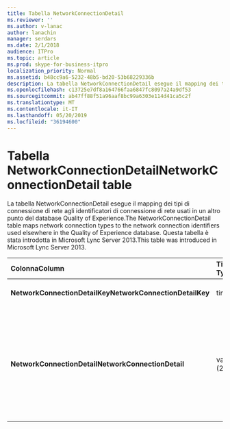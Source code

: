```yaml
---
title: Tabella NetworkConnectionDetail
ms.reviewer: ''
ms.author: v-lanac
author: lanachin
manager: serdars
ms.date: 2/1/2018
audience: ITPro
ms.topic: article
ms.prod: skype-for-business-itpro
localization_priority: Normal
ms.assetid: b48cc9a6-5232-48b5-bd20-53b68229336b
description: La tabella NetworkConnectionDetail esegue il mapping dei tipi di connessione di rete agli identificatori di connessione di rete usati in un altro punto del database Quality of Experience. Questa tabella è stata introdotta in Microsoft Lync Server 2013.
ms.openlocfilehash: c13725e7df8a164766faa6847fc8097a24a9df53
ms.sourcegitcommit: ab47ff88f51a96aaf8bc99a6303e114d41ca5c2f
ms.translationtype: MT
ms.contentlocale: it-IT
ms.lasthandoff: 05/20/2019
ms.locfileid: "36194600"
---
```

# <a name="networkconnectiondetail-table"></a><span data-ttu-id="092d4-104">Tabella NetworkConnectionDetail</span><span class="sxs-lookup"><span data-stu-id="092d4-104">NetworkConnectionDetail table</span></span>
 
<span data-ttu-id="092d4-105">La tabella NetworkConnectionDetail esegue il mapping dei tipi di connessione di rete agli identificatori di connessione di rete usati in un altro punto del database Quality of Experience.</span><span class="sxs-lookup"><span data-stu-id="092d4-105">The NetworkConnectionDetail table maps network connection types to the network connection identifiers used elsewhere in the Quality of Experience database.</span></span> <span data-ttu-id="092d4-106">Questa tabella è stata introdotta in Microsoft Lync Server 2013.</span><span class="sxs-lookup"><span data-stu-id="092d4-106">This table was introduced in Microsoft Lync Server 2013.</span></span>
  
|<span data-ttu-id="092d4-107">**Colonna**</span><span class="sxs-lookup"><span data-stu-id="092d4-107">**Column**</span></span>|<span data-ttu-id="092d4-108">**Tipo di dati**</span><span class="sxs-lookup"><span data-stu-id="092d4-108">**Data Type**</span></span>|<span data-ttu-id="092d4-109">**Chiave/indice**</span><span class="sxs-lookup"><span data-stu-id="092d4-109">**Key/Index**</span></span>|<span data-ttu-id="092d4-110">**Dettagli**</span><span class="sxs-lookup"><span data-stu-id="092d4-110">**Details**</span></span>|
|:-----|:-----|:-----|:-----|
|<span data-ttu-id="092d4-111">**NetworkConnectionDetailKey**</span><span class="sxs-lookup"><span data-stu-id="092d4-111">**NetworkConnectionDetailKey**</span></span> <br/> |<span data-ttu-id="092d4-112">tinyint</span><span class="sxs-lookup"><span data-stu-id="092d4-112">tinyint</span></span>  <br/> |<span data-ttu-id="092d4-113">Principale</span><span class="sxs-lookup"><span data-stu-id="092d4-113">Primary</span></span>  <br/> |<span data-ttu-id="092d4-114">Identificatore univoco per il tipo di connessione di rete.</span><span class="sxs-lookup"><span data-stu-id="092d4-114">Unique identifier for the network connection type.</span></span>  <br/> |
|<span data-ttu-id="092d4-115">**NetworkConnectionDetail**</span><span class="sxs-lookup"><span data-stu-id="092d4-115">**NetworkConnectionDetail**</span></span> <br/> |<span data-ttu-id="092d4-116">varchar (256)</span><span class="sxs-lookup"><span data-stu-id="092d4-116">varchar(256)</span></span>  <br/> |<span data-ttu-id="092d4-117">Univoci</span><span class="sxs-lookup"><span data-stu-id="092d4-117">Unique</span></span>  <br/> |<span data-ttu-id="092d4-118">Tipo di connessione di rete che corrisponde a NetworkConnectionDetailKey.</span><span class="sxs-lookup"><span data-stu-id="092d4-118">Network connection type that corresponds to the NetworkConnectionDetailKey.</span></span> <span data-ttu-id="092d4-119">I valori consentiti sono:</span><span class="sxs-lookup"><span data-stu-id="092d4-119">Allowed values are:</span></span>  <br/> <span data-ttu-id="092d4-120">0--Wired</span><span class="sxs-lookup"><span data-stu-id="092d4-120">0 -- Wired</span></span>  <br/> <span data-ttu-id="092d4-121">1--WiFi</span><span class="sxs-lookup"><span data-stu-id="092d4-121">1 -- WiFi</span></span>  <br/> <span data-ttu-id="092d4-122">2--Ethernet</span><span class="sxs-lookup"><span data-stu-id="092d4-122">2 -- Ethernet</span></span>  <br/> <span data-ttu-id="092d4-123">3--MobileBB</span><span class="sxs-lookup"><span data-stu-id="092d4-123">3 -- MobileBB</span></span>  <br/> <span data-ttu-id="092d4-124">4--altro</span><span class="sxs-lookup"><span data-stu-id="092d4-124">4 -- Other</span></span>  <br/> <span data-ttu-id="092d4-125">5--tunnel</span><span class="sxs-lookup"><span data-stu-id="092d4-125">5 -- Tunnel</span></span>  <br/> |
   

